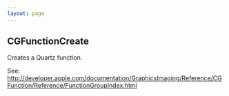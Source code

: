 ```yaml
---
layout: page
---
```


**CGFunctionCreate**
----
Creates a Quartz function.

See: http://developer.apple.com/documentation/GraphicsImaging/Reference/CGFunction/Reference/FunctionGroupIndex.html
